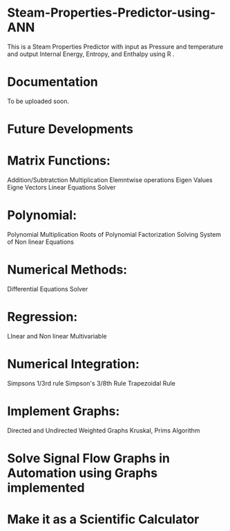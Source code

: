 # Steam-Properties-Predictor-using-ANN
This is a Steam Properties Predictor with input as Pressure and temperature and output Internal Energy, Entropy, and Enthalpy using R .
# Documentation
To be uploaded soon.
# Future Developments
  # Matrix Functions:
  Addition/Subtratction
  Multiplication
  Elemntwise operations
  Eigen Values
  Eigne Vectors
  Linear Equations Solver
  # Polynomial:
  Polynomial Multiplication
  Roots of Polynomial
  Factorization
  Solving System of Non linear Equations
  # Numerical Methods:
  Differential Equations Solver
  # Regression:
  LInear and Non linear Multivariable
  # Numerical Integration:
  Simpsons 1/3rd rule
  Simpson's 3/8th Rule
  Trapezoidal Rule
  # Implement Graphs:
  Directed and Undirected Weighted Graphs
  Kruskal, Prims Algorithm
  # Solve Signal Flow Graphs in Automation using Graphs implemented
  # Make it as a Scientific Calculator
